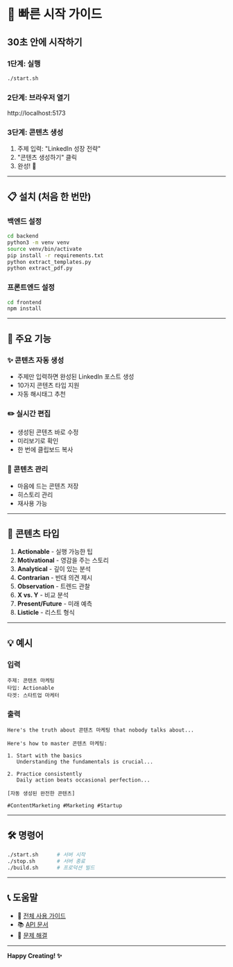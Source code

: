 # 🚀 빠른 시작 가이드

## 30초 안에 시작하기

### 1단계: 실행
```bash
./start.sh
```

### 2단계: 브라우저 열기
http://localhost:5173

### 3단계: 콘텐츠 생성
1. 주제 입력: "LinkedIn 성장 전략"
2. "콘텐츠 생성하기" 클릭
3. 완성! 🎉

---

## 📋 설치 (처음 한 번만)

### 백엔드 설정
```bash
cd backend
python3 -m venv venv
source venv/bin/activate
pip install -r requirements.txt
python extract_templates.py
python extract_pdf.py
```

### 프론트엔드 설정
```bash
cd frontend
npm install
```

---

## 🎯 주요 기능

### ✨ 콘텐츠 자동 생성
- 주제만 입력하면 완성된 LinkedIn 포스트 생성
- 10가지 콘텐츠 타입 지원
- 자동 해시태그 추천

### ✏️ 실시간 편집
- 생성된 콘텐츠 바로 수정
- 미리보기로 확인
- 한 번에 클립보드 복사

### 💾 콘텐츠 관리
- 마음에 드는 콘텐츠 저장
- 히스토리 관리
- 재사용 가능

---

## 🎨 콘텐츠 타입

1. **Actionable** - 실행 가능한 팁
2. **Motivational** - 영감을 주는 스토리
3. **Analytical** - 깊이 있는 분석
4. **Contrarian** - 반대 의견 제시
5. **Observation** - 트렌드 관찰
6. **X vs. Y** - 비교 분석
7. **Present/Future** - 미래 예측
8. **Listicle** - 리스트 형식

---

## 💡 예시

### 입력
```
주제: 콘텐츠 마케팅
타입: Actionable
타겟: 스타트업 마케터
```

### 출력
```
Here's the truth about 콘텐츠 마케팅 that nobody talks about...

Here's how to master 콘텐츠 마케팅:

1. Start with the basics
   Understanding the fundamentals is crucial...

2. Practice consistently
   Daily action beats occasional perfection...

[자동 생성된 완전한 콘텐츠]

#ContentMarketing #Marketing #Startup
```

---

## 🛠️ 명령어

```bash
./start.sh      # 서버 시작
./stop.sh       # 서버 종료
./build.sh      # 프로덕션 빌드
```

---

## 📞 도움말

- 📖 [전체 사용 가이드](USAGE_GUIDE.md)
- 📚 [API 문서](http://localhost:8000/docs)
- 🐛 [문제 해결](README.md#문제-해결)

---

**Happy Creating! ✨**

